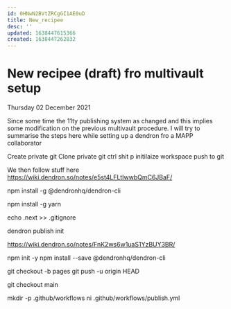 ```yaml
---
id: 0HNwN2BVtZRCgGI1AE0uD
title: New_recipee
desc: ''
updated: 1638447615366
created: 1638447262832
---
```


# New recipee (draft) fro multivault setup

Thursday 02 December 2021 

Since some time the 11ty publishing system as changed and this implies some modification on the previous multivault procedure.
I will try to summarise the steps here while setting up a dendron fro a MAPP collaborator


Create private git 
Clone private git
ctrl shit p initilaize workspace
push to git

We then follow stuff here https://wiki.dendron.so/notes/e5st4LFLtIwwbQmC6JBaF/


npm install -g @dendronhq/dendron-cli


npm install -g yarn

echo .next >> .gitignore

dendron publish init


https://wiki.dendron.so/notes/FnK2ws6w1uaS1YzBUY3BR/


npm init -y 
npm install --save @dendronhq/dendron-cli

git checkout -b pages
git push -u origin HEAD


git checkout main

mkdir -p .github/workflows
ni .github/workflows/publish.yml


